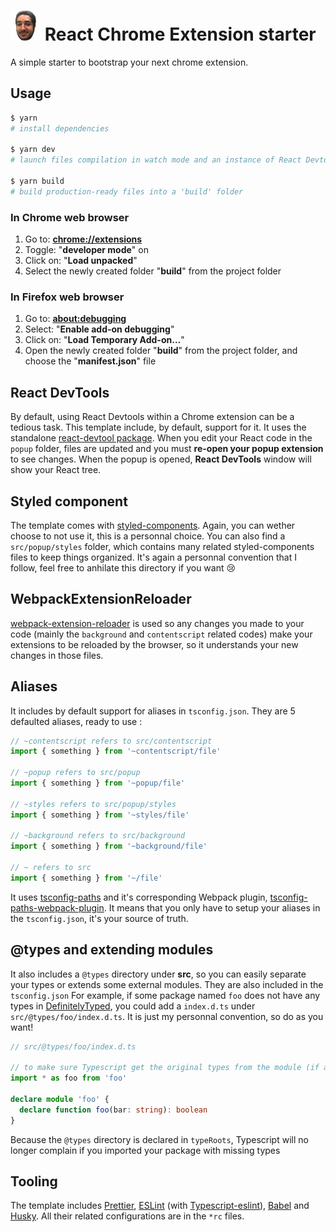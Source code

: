 # ![Logo](src/assets/icon-48.png?raw=true "Logo") React Chrome Extension starter
A simple starter to bootstrap your next chrome extension.

## Usage

```bash
$ yarn 
# install dependencies

$ yarn dev
# launch files compilation in watch mode and an instance of React Devtool

$ yarn build
# build production-ready files into a 'build' folder 
```

### In Chrome web browser
1. Go to: [**chrome://extensions**](chrome://extensions)
2. Toggle: "**developer mode**" on
3. Click on: "**Load unpacked**"
4. Select the newly created folder "**build**" from the project folder

### In Firefox web browser
1. Go to: [**about:debugging**](about:debugging)
2. Select: "**Enable add-on debugging**"
3. Click on: "**Load Temporary Add-on…**"
4. Open the newly created folder "**build**" from the project folder, and choose the "**manifest.json**" file

## React DevTools
By default, using React Devtools within a Chrome extension can be a tedious 
task. This template include, by default, support for it. It uses
the standalone [react-devtool package](https://www.npmjs.com/package/react-devtools).
When you edit your React code in the `popup` folder, files are updated and you 
must **re-open your popup extension** to see changes. When the popup is opened,
**React DevTools** window will show your React tree.

## Styled component
The template comes with [styled-components](https://github.com/styled-components/styled-components). 
Again, you can wether choose to not use it, this is a personnal choice. 
You can also find a `src/popup/styles` folder, which contains many related 
styled-components files to keep things organized. It's again a personnal convention 
that I follow, feel free to anhilate this directory if you want 😢 

## WebpackExtensionReloader
[webpack-extension-reloader](https://github.com/rubenspgcavalcante/webpack-extension-reloader) is used 
so any changes you made to your code (mainly the `background` and `contentscript` related codes) 
make your extensions to be reloaded by the browser, so it understands your new 
changes in those files.

## Aliases
It includes by default support for aliases in `tsconfig.json`.
They are 5 defaulted aliases, ready to use : 
```typescript
// ~contentscript refers to src/contentscript
import { something } from '~contentscript/file'

// ~popup refers to src/popup
import { something } from '~popup/file'

// ~styles refers to src/popup/styles
import { something } from '~styles/file'

// ~background refers to src/background
import { something } from '~background/file'

// ~ refers to src
import { something } from '~/file'
```

It uses [tsconfig-paths](https://github.com/dividab/tsconfig-paths) and it's corresponding Webpack plugin, [tsconfig-paths-webpack-plugin](https://github.com/dividab/tsconfig-paths-webpack-plugin). 
It means that you only have to setup your aliases in the `tsconfig.json`, it's your source of truth. 

## @types and extending modules
It also includes a `@types` directory under **src**, so you can easily 
separate your types or extends some external modules. They are also included in the `tsconfig.json`
For example, if some package named `foo` does not have any types in [DefinitelyTyped](https://definitelytyped.org/), you could 
add a `index.d.ts` under `src/@types/foo/index.d.ts`. It is just my personnal convention, so do as you want!

```typescript
// src/@types/foo/index.d.ts

// to make sure Typescript get the original types from the module (if any)
import * as foo from 'foo'

declare module 'foo' {
  declare function foo(bar: string): boolean
} 
```

Because the `@types` directory is declared in `typeRoots`, Typescript will no longer complain if you imported your package with missing types

## Tooling
The template includes [Prettier](https://prettier.io/), [ESLint](https://eslint.org/) (with [Typescript-eslint](https://github.com/typescript-eslint/typescript-eslint)), [Babel](https://babeljs.io/) and [Husky](https://github.com/typicode/husky).
All their related configurations are in the `*rc` files.
